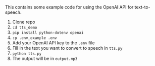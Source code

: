 This contains some example code for using the OpenAI API for text-to-speech.

1. Clone repo
2. `cd tts_demo`
3. `pip install python-dotenv openai` 
4. `cp .env_example .env`
5. Add your OpenAI API key to the `.env` file
6. Fill in the text you want to convert to speech in `tts.py`
7. `python tts.py`
8. The output will be in `output.mp3`